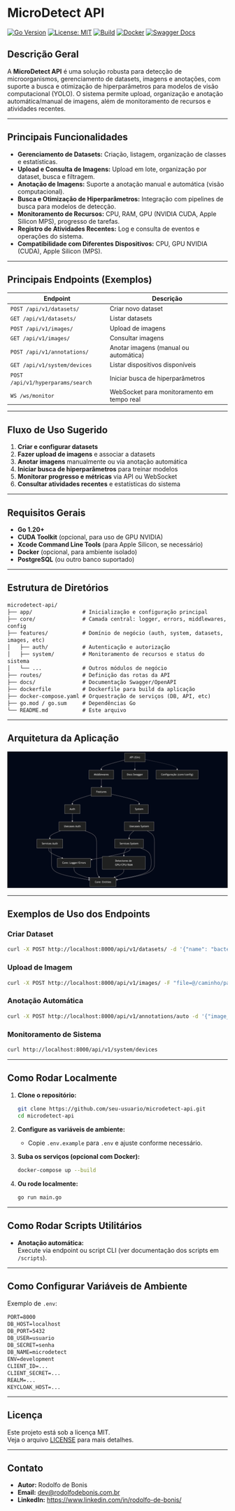 # MicroDetect API

[![Go Version](https://img.shields.io/badge/Go-1.20%2B-blue)](https://golang.org)
[![License: MIT](https://img.shields.io/badge/License-MIT-yellow.svg)](LICENSE)
[![Build](https://img.shields.io/github/actions/workflow/status/RodolfoBonis/microdetect-api/ci.yml?branch=feature/MIC-3_create-systems-endpoints)](https://github.com/RodolfoBonis/microdetect-api/actions)
[![Docker](https://img.shields.io/badge/docker-ready-blue)](https://hub.docker.com/)
[![Swagger Docs](https://img.shields.io/badge/docs-Swagger-brightgreen)](http://localhost:8000/docs/index.html)

## Descrição Geral

A **MicroDetect API** é uma solução robusta para detecção de microorganismos, gerenciamento de datasets, imagens e anotações, com suporte a busca e otimização de hiperparâmetros para modelos de visão computacional (YOLO). O sistema permite upload, organização e anotação automática/manual de imagens, além de monitoramento de recursos e atividades recentes.

---

## Principais Funcionalidades

- **Gerenciamento de Datasets:** Criação, listagem, organização de classes e estatísticas.
- **Upload e Consulta de Imagens:** Upload em lote, organização por dataset, busca e filtragem.
- **Anotação de Imagens:** Suporte a anotação manual e automática (visão computacional).
- **Busca e Otimização de Hiperparâmetros:** Integração com pipelines de busca para modelos de detecção.
- **Monitoramento de Recursos:** CPU, RAM, GPU (NVIDIA CUDA, Apple Silicon MPS), progresso de tarefas.
- **Registro de Atividades Recentes:** Log e consulta de eventos e operações do sistema.
- **Compatibilidade com Diferentes Dispositivos:** CPU, GPU NVIDIA (CUDA), Apple Silicon (MPS).

---

## Principais Endpoints (Exemplos)

| Endpoint                        | Descrição                                      |
|----------------------------------|------------------------------------------------|
| `POST /api/v1/datasets/`        | Criar novo dataset                             |
| `GET /api/v1/datasets/`         | Listar datasets                                |
| `POST /api/v1/images/`          | Upload de imagens                              |
| `GET /api/v1/images/`           | Consultar imagens                              |
| `POST /api/v1/annotations/`     | Anotar imagens (manual ou automática)          |
| `GET /api/v1/system/devices`    | Listar dispositivos disponíveis                |
| `POST /api/v1/hyperparams/search` | Iniciar busca de hiperparâmetros              |
| `WS /ws/monitor`                | WebSocket para monitoramento em tempo real     |

---

## Fluxo de Uso Sugerido

1. **Criar e configurar datasets**
2. **Fazer upload de imagens** e associar a datasets
3. **Anotar imagens** manualmente ou via anotação automática
4. **Iniciar busca de hiperparâmetros** para treinar modelos
5. **Monitorar progresso e métricas** via API ou WebSocket
6. **Consultar atividades recentes** e estatísticas do sistema

---

## Requisitos Gerais

- **Go 1.20+**
- **CUDA Toolkit** (opcional, para uso de GPU NVIDIA)
- **Xcode Command Line Tools** (para Apple Silicon, se necessário)
- **Docker** (opcional, para ambiente isolado)
- **PostgreSQL** (ou outro banco suportado)

---

## Estrutura de Diretórios

```
microdetect-api/
├── app/                # Inicialização e configuração principal
├── core/               # Camada central: logger, errors, middlewares, config
├── features/           # Domínio de negócio (auth, system, datasets, images, etc)
│   ├── auth/           # Autenticação e autorização
│   ├── system/         # Monitoramento de recursos e status do sistema
│   └── ...             # Outros módulos de negócio
├── routes/             # Definição das rotas da API
├── docs/               # Documentação Swagger/OpenAPI
├── dockerfile          # Dockerfile para build da aplicação
├── docker-compose.yaml # Orquestração de serviços (DB, API, etc)
├── go.mod / go.sum     # Dependências Go
└── README.md           # Este arquivo
```

---

## Arquitetura da Aplicação

   ![Arquitetura da Aplicação](app_docs/arquitetura.png)

---

## Exemplos de Uso dos Endpoints

### Criar Dataset
```bash
curl -X POST http://localhost:8000/api/v1/datasets/ -d '{"name": "bactérias"}'
```

### Upload de Imagem
```bash
curl -X POST http://localhost:8000/api/v1/images/ -F "file=@/caminho/para/imagem.jpg"
```

### Anotação Automática
```bash
curl -X POST http://localhost:8000/api/v1/annotations/auto -d '{"image_id": 123}'
```

### Monitoramento de Sistema
```bash
curl http://localhost:8000/api/v1/system/devices
```

---

## Como Rodar Localmente

1. **Clone o repositório:**
   ```bash
   git clone https://github.com/seu-usuario/microdetect-api.git
   cd microdetect-api
   ```

2. **Configure as variáveis de ambiente:**
   - Copie `.env.example` para `.env` e ajuste conforme necessário.

3. **Suba os serviços (opcional com Docker):**
   ```bash
   docker-compose up --build
   ```

4. **Ou rode localmente:**
   ```bash
   go run main.go
   ```

---

## Como Rodar Scripts Utilitários

- **Anotação automática:**  
  Execute via endpoint ou script CLI (ver documentação dos scripts em `/scripts`).

---

## Como Configurar Variáveis de Ambiente

Exemplo de `.env`:
```
PORT=8000
DB_HOST=localhost
DB_PORT=5432
DB_USER=usuario
DB_SECRET=senha
DB_NAME=microdetect
ENV=development
CLIENT_ID=...
CLIENT_SECRET=...
REALM=...
KEYCLOAK_HOST=...
```

---

## Licença

Este projeto está sob a licença MIT.  
Veja o arquivo [LICENSE](LICENSE) para mais detalhes.

---

## Contato

- **Autor:** Rodolfo de Bonis
- **Email:** dev@rodolfodebonis.com.br
- **LinkedIn:** https://www.linkedin.com/in/rodolfo-de-bonis/
